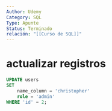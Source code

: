 ```yaml
---
Author: Udemy
Category: SQL
Type: Apunte
Status: Terminado
relación: "[[Curso de SQL]]"
---
```

# actualizar registros

```sql
UPDATE users
SET
	name_column = 'christopher'
	role = 'admin'
WHERE 'id' = 2;
```
